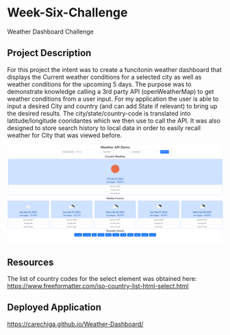 # Week-Six-Challenge
Weather Dashboard Challenge

## Project Description
For this project the intent was to create a funcitonin weather dashboard that displays the Current weather conditions for a selected city as well as weather conditions for the upcoming 5 days. The purpose was to demonstrate knowledge  calling a 3rd party API (openWeatherMap) to get weather conditions from a user input. For my application the user is able to input a desired City and country (and can add State if relevant) to bring up the desired results. The city/state/country-code is translated into latitude/longitude cooridantes which we then use to call the API. It was also designed to store search history to local data in order to easily recall weather for City that was viewed before.

![alt text](assets/images/Screenshot.png)

## Resources
The list of country codes for the select element was obtained here: https://www.freeformatter.com/iso-country-list-html-select.html

## Deployed Application
https://carechiga.github.io/Weather-Dashboard/
